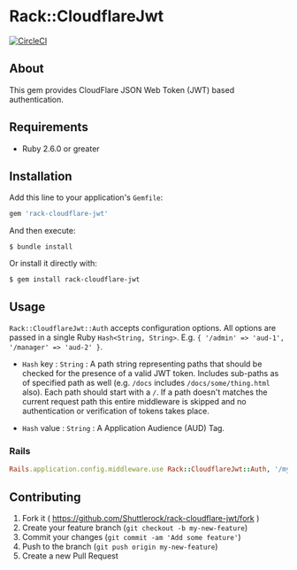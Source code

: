 # Rack::CloudflareJwt

[![CircleCI](https://circleci.com/gh/Shuttlerock/rack-cloudflare-jwt.svg?style=svg)](https://circleci.com/gh/Shuttlerock/rack-cloudflare-jwt)

## About

This gem provides CloudFlare JSON Web Token (JWT) based authentication.

## Requirements

- Ruby 2.6.0 or greater

## Installation

Add this line to your application's `Gemfile`:

```ruby
gem 'rack-cloudflare-jwt'
```

And then execute:

```
$ bundle install
```

Or install it directly with:

```
$ gem install rack-cloudflare-jwt
```

## Usage

`Rack::CloudflareJwt::Auth` accepts configuration options. All options are passed in a single Ruby `Hash<String, String>`. E.g. `{ '/admin' => 'aud-1', '/manager' => 'aud-2' }`.

* `Hash` key : `String` : A path string representing paths that should be checked for the presence of a valid JWT token. Includes sub-paths as of specified path as well (e.g. `/docs` includes `/docs/some/thing.html` also). Each path should start with a `/`. If a path doesn't matches the current request path this entire middleware is skipped and no authentication or verification of tokens takes place.

* `Hash` value : `String` : A Application Audience (AUD) Tag.


### Rails

```ruby
Rails.application.config.middleware.use Rack::CloudflareJwt::Auth, '/my-path' => 'xxx.yyy.zzz'
```

## Contributing

1. Fork it ( https://github.com/Shuttlerock/rack-cloudflare-jwt/fork )
2. Create your feature branch (`git checkout -b my-new-feature`)
3. Commit your changes (`git commit -am 'Add some feature'`)
4. Push to the branch (`git push origin my-new-feature`)
5. Create a new Pull Request
